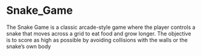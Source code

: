 # Snake_Game
The Snake Game is a classic arcade-style game where the player controls a snake that moves across a grid to eat food and grow longer. The objective is to score as high as possible by avoiding collisions with the walls or the snake’s own body
